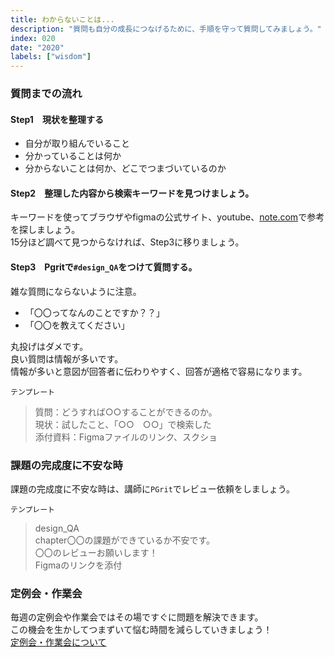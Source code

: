 ```yaml
---
title: わからないことは...
description: "質問も自分の成長につなげるために、手順を守って質問してみましょう。"
index: 020
date: "2020"
labels: ["wisdom"]
---
```


### 質問までの流れ

#### Step1　現状を整理する

- 自分が取り組んでいること
- 分かっていることは何か
- 分からないことは何か、どこでつまづいているのか

#### Step2　整理した内容から検索キーワードを見つけましょう。
  
キーワードを使ってブラウザやfigmaの公式サイト、youtube、[note.com](https://note.com/)で参考を探しましょう。<br>15分ほど調べて見つからなければ、Step3に移りましょう。
  
#### Step3　Pgritで`#design_QA`をつけて質問する。

雑な質問にならないように注意。
- 「〇〇ってなんのことですか？？」
- 「〇〇を教えてください」

丸投げはダメです。<br>良い質問は情報が多いです。<br>情報が多いと意図が回答者に伝わりやすく、回答が適格で容易になります。
 
`テンプレート`
> 質問：どうすれば○○することができるのか。<br>現状：試したこと、「○○　○○」で検索した<br>添付資料：Figmaファイルのリンク、スクショ

### 課題の完成度に不安な時

課題の完成度に不安な時は、講師に`PGrit`でレビュー依頼をしましょう。
  
`テンプレート`
> design_QA<br>chapter〇〇の課題ができているか不安です。<br>〇〇のレビューお願いします！<br>Figmaのリンクを添付
  
### 定例会・作業会
  
  毎週の定例会や作業会ではその場ですぐに問題を解決できます。<br>この機会を生かしてつまずいて悩む時間を減らしていきましょう！<br>[定例会・作業会について](https://www.notion.so/393b26f7d39e4ba7a264948497cba778)
